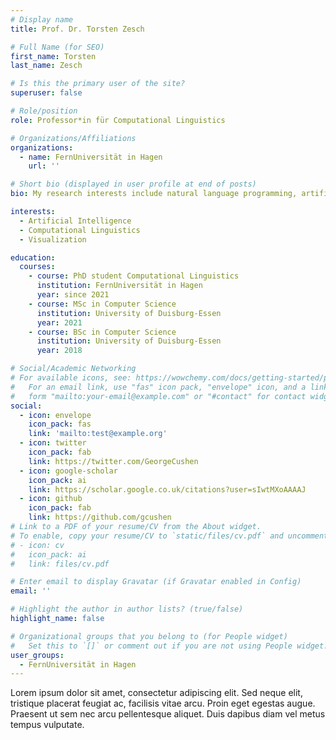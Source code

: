 ```yaml
---
# Display name
title: Prof. Dr. Torsten Zesch

# Full Name (for SEO)
first_name: Torsten
last_name: Zesch

# Is this the primary user of the site?
superuser: false

# Role/position
role: Professor*in für Computational Linguistics

# Organizations/Affiliations
organizations:
  - name: FernUniversität in Hagen
    url: ''

# Short bio (displayed in user profile at end of posts)
bio: My research interests include natural language programming, artificial intelligence and data visualization.

interests:
  - Artificial Intelligence
  - Computational Linguistics
  - Visualization

education:
  courses:
    - course: PhD student Computational Linguistics
      institution: FernUniversität in Hagen
      year: since 2021
    - course: MSc in Computer Science
      institution: University of Duisburg-Essen
      year: 2021
    - course: BSc in Computer Science
      institution: University of Duisburg-Essen
      year: 2018

# Social/Academic Networking
# For available icons, see: https://wowchemy.com/docs/getting-started/page-builder/#icons
#   For an email link, use "fas" icon pack, "envelope" icon, and a link in the
#   form "mailto:your-email@example.com" or "#contact" for contact widget.
social:
  - icon: envelope
    icon_pack: fas
    link: 'mailto:test@example.org'
  - icon: twitter
    icon_pack: fab
    link: https://twitter.com/GeorgeCushen
  - icon: google-scholar
    icon_pack: ai
    link: https://scholar.google.co.uk/citations?user=sIwtMXoAAAAJ
  - icon: github
    icon_pack: fab
    link: https://github.com/gcushen
# Link to a PDF of your resume/CV from the About widget.
# To enable, copy your resume/CV to `static/files/cv.pdf` and uncomment the lines below.
# - icon: cv
#   icon_pack: ai
#   link: files/cv.pdf

# Enter email to display Gravatar (if Gravatar enabled in Config)
email: ''

# Highlight the author in author lists? (true/false)
highlight_name: false

# Organizational groups that you belong to (for People widget)
#   Set this to `[]` or comment out if you are not using People widget.
user_groups:
  - FernUniversität in Hagen
---
```



Lorem ipsum dolor sit amet, consectetur adipiscing elit. Sed neque elit, tristique placerat feugiat ac, facilisis vitae arcu. Proin eget egestas augue. Praesent ut sem nec arcu pellentesque aliquet. Duis dapibus diam vel metus tempus vulputate.
